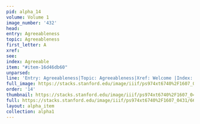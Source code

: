 ```yaml
---
pid: alpha_14
volume: Volume 1
image_number: '432'
head: 
entry: Agreeableness
topic: Agreeableness
first_letter: A
xref: 
see: 
index: Agreeable
item: "#item-16d46db60"
unparsed: 
line: 'Entry: Agreeableness|Topic: Agreeableness|Xref: Welcome |Index: Agreeable|#item-16d46db60'
full_image: https://stacks.stanford.edu/image/iiif/ps974xt6740%2F1607_0431/full/full/0/default.jpg
order: '14'
thumbnail: https://stacks.stanford.edu/image/iiif/ps974xt6740%2F1607_0431/full/100,/0/default.jpg
full: https://stacks.stanford.edu/image/iiif/ps974xt6740%2F1607_0431/661,1247,3203,403/full/0/default.jpg
layout: alpha_item
collection: alpha1
---
```

